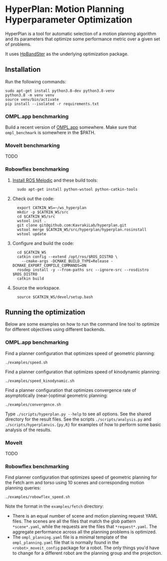 # HyperPlan: Motion Planning Hyperparameter Optimization

HyperPlan is a tool for automatic selection of a motion planning algorithm and
its parameters that optimize some performance metric over a given set of
problems.

It uses [HpBandSter](https://github.com/automl/HpBandSter) as the underlying
optimization package.

## Installation

Run the following commands:

    sudo apt-get install python3.8-dev python3.8-venv
    python3.8 -m venv venv
    source venv/bin/activate
    pip install --isolated -r requirements.txt

### OMPL.app benchmarking

Build a recent version of [OMPL.app](http://ompl.kavrakilab.org)
somewhere. Make sure that `ompl_benchmark` is somewhere in the $PATH.

### MoveIt benchmarking

TODO

### Robowflex benchmarking

1. [Install ROS Melodic](http://wiki.ros.org/melodic/Installation/Ubuntu) and these build tools:

         sudo apt-get install python-wstool python-catkin-tools

2. Check out the code:

         export CATKIN_WS=~/ws_hyperplan
         mkdir -p $CATKIN_WS/src
         cd $CATKIN_WS/src
         wstool init .
         git clone git@github.com:KavrakiLab/hyperplan.git
         wstool merge $CATKIN_WS/src/hyperplan/hyperplan.rosinstall
         wstool update

3. Configure and build the code:

         cd $CATKIN_WS
         catkin config --extend /opt/ros/$ROS_DISTRO \
           --cmake-args -DCMAKE_BUILD_TYPE=Release -DCMAKE_EXPORT_COMPILE_COMMANDS=ON
         rosdep install -y --from-paths src --ignore-src --rosdistro $ROS_DISTRO
         catkin build

4. Source the workspace.

         source $CATKIN_WS/devel/setup.bash

## Running the optimization

Below are some examples on how to run the command line tool to optimize for
different objectives using different backends.

### OMPL.app benchmarking

Find a planner configuration that optimizes speed of geometric planning:

    ./examples/speed.sh

Find a planner configuration that optimizes speed of kinodynamic planning:

    ./examples/speed_kinodynamic.sh

Find a planner configuration that optimizes convergence rate of asymptotically
(near-)optimal geometric planning:

    ./examples/convergence.sh

Type `./scripts/hyperplan.py --help` to see all options. See the shared
directory for the result files. See the scripts `./scripts/analysis.py` and
`./scripts/hyperplanvis.{py,R}` for examples of how to perform some basic
analysis of the results.

### MoveIt

TODO

### Robowflex benchmarking

Find planner configuration that optimizes speed of geometric planning for the
Fetch arm and torso using 10 scenes and corresponding motion planning queries:

    ./examples/robowflex_speed.sh

Note the format in the `examples/fetch` directory:

- There is an equal number of scene and motion planning request YAML files. The
  scenes are all the files that match the glob pattern `*scene*.yaml`, while
  the requests are the files that `*request*.yaml`. The aggregate performance
  across all the planning problems is optimized.
- The `ompl_planning.yaml` file is a minimal template of the
  `ompl_planning.yaml` file that is normally found in the
  `<robot>_moveit_config` package for a robot. The only things you'd have to
  change for a different robot are the planning group and the projection.
